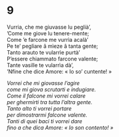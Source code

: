 # 9  
  
Vurria, che me giuvasse lu peglià’,  
’Come me giove lu tenere-mente;  
Come ’e farcone me vurrìa acalà’  
Pe te’ pegliare â mìeze â tanta gente;  
Tanto arauto te vularrìe purtà’  
P’essere chiammato farcone valente;  
Tante vasille te vularrìa dà’,  
’Nfine che dice Amore: « Io so’ cuntente! »

*Vorrei che mi giovasse l’agire  
come mi giova scrutarti e indugiare.  
Come il falcone mi vorrei calare  
per ghermirti tra tutta l’altra gente.  
Tanto alto ti vorrei portare  
per dimostrarmi falcone valente.  
Tanti di quei baci ti vorrei dare  
fino a che dica Amore: « Io son contento! »*


